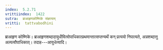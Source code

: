 ```yaml
---
index:  5.2.71
vrittiindex:  1422
sutra:  ब्राआहृणकोष्णिके संज्ञायाम्
vritti:  tattvabodhini 
---
```


ब्राआहृण कोष्णिके। ब्राआहृणशब्दादायुधीवित्वोपाधिकात्प्रथमान्तात्सप्तन्यर्थे कन् प्रत्ययो निपात्यते, अन्नशब्दात्तु अल्पत्वौपाधिकात्। तदाह---आयुधेत्यादि।

